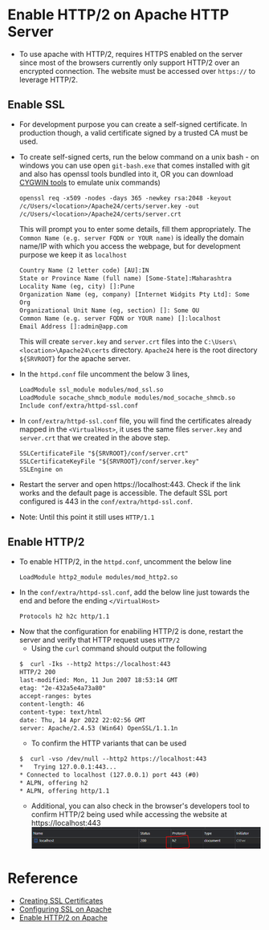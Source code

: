 # Enable HTTP/2 on Apache HTTP Server
- To use apache with HTTP/2, requires HTTPS enabled on the server since most of the browsers currently only support HTTP/2 over an encrypted connection. The website must be accessed over `https://` to leverage HTTP/2.

## Enable SSL
- For development purpose you can create a self-signed certificate. In production though, a valid certificate signed by a trusted CA must be used.
- To create self-signed certs, run the below command on a unix bash - on windows you can use open `git-bash.exe` that comes installed with git and also has openssl tools bundled into it, OR you can download [CYGWIN tools](https://www.ssl.com/how-to/install-openssl-on-windows-with-cygwin/) to emulate unix commands)

  ``` 
  openssl req -x509 -nodes -days 365 -newkey rsa:2048 -keyout /c/Users/<location>/Apache24/certs/server.key -out /c/Users/<location>/Apache24/certs/server.crt
  ``` 
   This will prompt you to enter some details, fill them appropriately. The `Common Name (e.g. server FQDN or YOUR name)` is ideally the domain name/IP with which you access the webpage, but for development purpose we keep it as `localhost`
   ```
   Country Name (2 letter code) [AU]:IN
   State or Province Name (full name) [Some-State]:Maharashtra
   Locality Name (eg, city) []:Pune
   Organization Name (eg, company) [Internet Widgits Pty Ltd]: Some Org
   Organizational Unit Name (eg, section) []: Some OU
   Common Name (e.g. server FQDN or YOUR name) []:localhost
   Email Address []:admin@app.com
   ```
  This will create `server.key` and `server.crt` files into the `C:\Users\<location>\Apache24\certs` directory. `Apache24` here is the root directory `${SRVROOT}` for the apache server.
- In the `httpd.conf` file uncomment the below 3 lines,
  ```
  LoadModule ssl_module modules/mod_ssl.so
  LoadModule socache_shmcb_module modules/mod_socache_shmcb.so
  Include conf/extra/httpd-ssl.conf
  ```
- In `conf/extra/httpd-ssl.conf` file, you will find the certificates already mapped in the `<VirtualHost>`, it uses the same files `server.key` and `server.crt` that we created in the above step.
  ```
  SSLCertificateFile "${SRVROOT}/conf/server.crt"
  SSLCertificateKeyFile "${SRVROOT}/conf/server.key"
  SSLEngine on
  ```
- Restart the server and open https://localhost:443. Check if the link works and the default page is accessible. The default SSL port configured is 443 in the `conf/extra/httpd-ssl.conf`.
- Note: Until this point it still uses `HTTP/1.1`


## Enable HTTP/2
- To enable HTTP/2, in the `httpd.conf`, uncomment the below line
  ```
  LoadModule http2_module modules/mod_http2.so
  ```
- In the  `conf/extra/httpd-ssl.conf`, add the below line just towards the end and before the ending `</VirtualHost>`
  ```
  Protocols h2 h2c http/1.1
  ```
- Now that the configuration for enabiling HTTP/2 is done, restart the server and verify that HTTP request uses `HTTP/2`
	- Using the `curl` command should output the following
    ```
	$  curl -Iks --http2 https://localhost:443
	HTTP/2 200
	last-modified: Mon, 11 Jun 2007 18:53:14 GMT
	etag: "2e-432a5e4a73a80"
	accept-ranges: bytes
	content-length: 46
	content-type: text/html
	date: Thu, 14 Apr 2022 22:02:56 GMT
	server: Apache/2.4.53 (Win64) OpenSSL/1.1.1n
    ```
	- To confirm the HTTP variants that can be used
    ```
    $  curl -vso /dev/null --http2 https://localhost:443
    *   Trying 127.0.0.1:443...
    * Connected to localhost (127.0.0.1) port 443 (#0)
    * ALPN, offering h2
    * ALPN, offering http/1.1
    ```
  - Additional, you can also check in the browser's developers tool to confirm HTTP/2 being used while accessing the website at https://localhost:443
     ![](Chrome-DevTools-HTTP2.PNG)
	 

# Reference
- [Creating SSL Certificates](https://www.digitalocean.com/community/tutorials/how-to-create-an-ssl-certificate-on-apache-for-centos-7#step-2-creating-a-new-certificate)
- [Configuring SSL on Apache](https://www.digitalocean.com/community/tutorials/how-to-create-an-ssl-certificate-on-apache-for-centos-7#step-3-setting-up-the-certificate)
- [Enable HTTP/2 on Apache](https://medium.com/tech-learnings/how-to-configure-apache-reverse-proxy-with-http-2-ebc87c1c7bcb)
